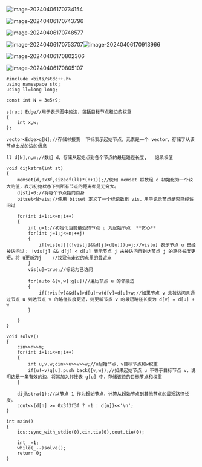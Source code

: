 ![image-20240406170734154](C:\Users\set\AppData\Roaming\Typora\typora-user-images\image-20240406170734154.png)

![image-20240406170743796](C:\Users\set\AppData\Roaming\Typora\typora-user-images\image-20240406170743796.png)

![image-20240406170748577](C:\Users\set\AppData\Roaming\Typora\typora-user-images\image-20240406170748577.png)

![image-20240406170753707](C:\Users\set\AppData\Roaming\Typora\typora-user-images\image-20240406170753707.png)![image-20240406170913966](C:\Users\set\AppData\Roaming\Typora\typora-user-images\image-20240406170913966.png)

![image-20240406170802306](C:\Users\set\AppData\Roaming\Typora\typora-user-images\image-20240406170802306.png)

![image-20240406170805107](C:\Users\set\AppData\Roaming\Typora\typora-user-images\image-20240406170805107.png)

```
#include <bits/stdc++.h>
using namespace std;
using ll=long long;

const int N = 3e5+9;

struct Edge//用于表示图中的边，包括目标节点和边的权重
{
	int x,w;
};

vector<Edge>g[N];//存储邻接表  下标表示起始节点，元素是一个 vector，存储了从该节点出发的边的信息

ll d[N],n,m;//数组 d，存储从起始点到各个节点的最短路径长度,   记录权值

void dijkstra(int st)
{
	memset(d,0x3f,sizeof(ll)*(n+1));//使用 memset 将数组 d 初始化为一个较大的值，表示初始状态下到所有节点的距离都是无穷大。
	d[st]=0;//将每个节点指向自身  
	bitset<N>vis;//使用 bitset 定义了一个标记数组 vis，用于记录节点是否已经访问过
	
	for(int i=1;i<=n;i++)
	{
		int u=1;//初始化当前最近的节点 u 为起始节点  **贪心**
		for(int j=1;j<=n;++j)
		{
			if(vis[u]||(!vis[j]&&d[j]<d[u]))u=j;//vis[u] 表示节点 u 已经被访问过； !vis[j] && d[j] < d[u] 表示节点 j 未被访问且到达节点 j 的路径长度更短，将 u更新为j    //找没有走过的点里的最近点  
		}
		vis[u]=true;//标记为已访问
		
		for(auto &[v,w]:g[u])//遍历节点 u 的邻接边
		{
			if(!vis[v]&&d[v]>d[u]+w)d[v]=d[u]+w;//如果节点 v 未被访问且通过节点 u 到达节点 v 的路径长度更短，则更新节点 v 的最短路径长度为 d[v] = d[u] + w
		}
		
	}
}

void solve()
{
	cin>>n>>m;
	for(int i=1;i<=n;i++)
	{
		int u,v,w;cin>>u>>v>>w;//u起始节点、v目标节点和w权重
		if(u!=v)g[u].push_back({v,w});//如果起始节点 u 不等于目标节点 v，说明这是一条有效的边，将其加入邻接表 g[u] 中，存储该边的目标节点和权重
	}
	
	dijkstra(1);//以节点 1 作为起始节点，计算从起始节点到其他节点的最短路径长度。
	cout<<(d[n] >= 0x3f3f3f ? -1 : d[n])<<'\n';
}

int main()
{
	ios::sync_with_stdio(0),cin.tie(0),cout.tie(0);

	int _=1;
	while(_--)solve();
	return 0;
}
```

